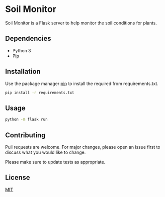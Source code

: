 
# Soil Monitor

Soil Monitor is a Flask server to help monitor the soil conditions for plants.

## Dependencies

- Python 3
- Pip

## Installation

Use the package manager [pip](https://pip.pypa.io/en/stable/) to install the required from requirements.txt.

```bash
pip install -r requirements.txt
```

## Usage

```bash
python -m flask run
```

## Contributing
Pull requests are welcome. For major changes, please open an issue first to discuss what you would like to change.

Please make sure to update tests as appropriate.

## License
[MIT](https://choosealicense.com/licenses/mit/)